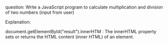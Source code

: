 question:
Write a JavaScript program to calculate multiplication and division of two numbers (input from user)

Explanation:



document.getElementById("result").innerHTM : The innerHTML property sets or returns the HTML content (inner HTML) of an element.
